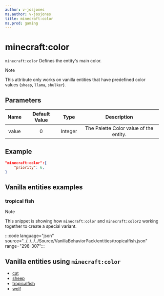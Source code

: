 ```yaml
---
author: v-josjones
ms.author: v-josjones
title: minecraft:color
ms.prod: gaming
---
```


# minecraft:color

`minecraft:color` Defines the entity's main color.

> [!NOTE]
> This attribute only works on vanilla entities that have predefined color values (`sheep`, `llama`, `shulker`).

## Parameters

|Name |Default Value  |Type  |Description  |
|:---------:|:---------:|:---------:|:---------:|
|value| 0| Integer|  The Palette Color value of the entity. |

## Example

```json
"minecraft:color":{
    "priority": 6,
}
```

## Vanilla entities examples

### tropical fish

>[!Note]
>This snippet is showing how `minecraft:color` and `minecraft:color2` working together to create a special variant.

:::code language="json" source="../../../../Source/VanillaBehaviorPack/entities/tropicalfish.json" range="298-307":::

## Vanilla entities using `minecraft:color`

- [cat](../../../../Source/VanillaBehaviorPack_Snippets/entities/cat.md)
- [sheep](../../../../Source/VanillaBehaviorPack_Snippets/entities/sheep.md)
- [tropicalfish](../../../../Source/VanillaBehaviorPack_Snippets/entities/tropicalfish.md)
- [wolf](../../../../Source/VanillaBehaviorPack_Snippets/entities/wolf.md)

